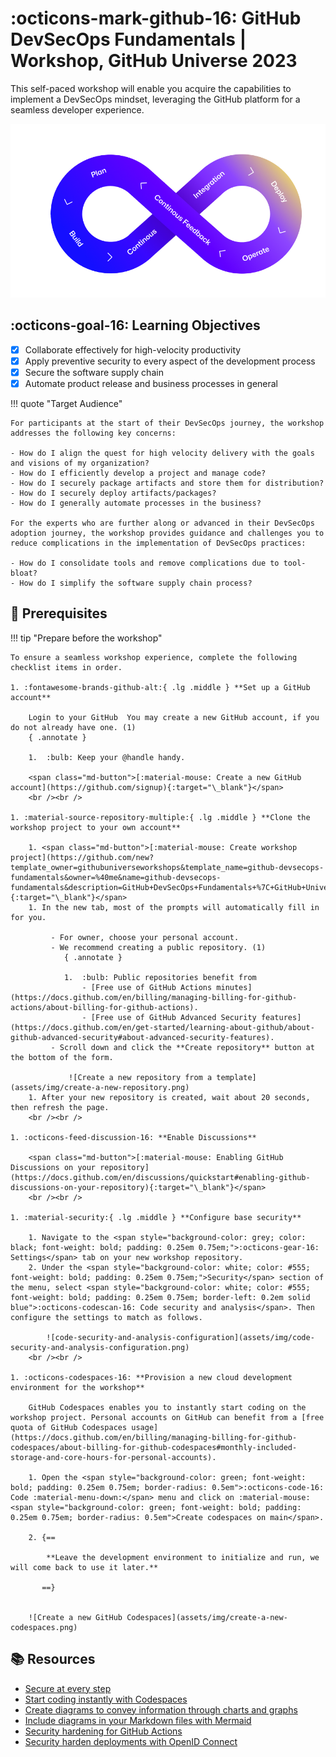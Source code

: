 <!-- markdownlint-disable MD033 -->

# :octicons-mark-github-16: GitHub DevSecOps Fundamentals | Workshop, GitHub Universe 2023

This self-paced workshop will enable you acquire the capabilities to implement a DevSecOps mindset, leveraging the GitHub platform for a seamless developer experience.

![end-to-end](assets/img/e2e-github.png)

## :octicons-goal-16: Learning Objectives

- [x] Collaborate effectively for high-velocity productivity
- [x] Apply preventive security to every aspect of the development process
- [x] Secure the software supply chain
- [x] Automate product release and business processes in general

!!! quote "Target Audience"

    For participants at the start of their DevSecOps journey, the workshop addresses the following key concerns:

    - How do I align the quest for high velocity delivery with the goals and visions of my organization?
    - How do I efficiently develop a project and manage code?
    - How do I securely package artifacts and store them for distribution?
    - How do I securely deploy artifacts/packages?
    - How do I generally automate processes in the business?

    For the experts who are further along or advanced in their DevSecOps adoption journey, the workshop provides guidance and challenges you to reduce complications in the implementation of DevSecOps practices:

    - How do I consolidate tools and remove complications due to tool-bloat?
    - How do I simplify the software supply chain process?

## :footprints: Prerequisites

!!! tip "Prepare before the workshop"

    To ensure a seamless workshop experience, complete the following checklist items in order.

    1. :fontawesome-brands-github-alt:{ .lg .middle } **Set up a GitHub account**

        Login to your GitHub  You may create a new GitHub account, if you do not already have one. (1)
        { .annotate }

        1.  :bulb: Keep your @handle handy.

        <span class="md-button">[:material-mouse: Create a new GitHub account](https://github.com/signup){:target="\_blank"}</span>
        <br /><br />

    1. :material-source-repository-multiple:{ .lg .middle } **Clone the workshop project to your own account**

        1. <span class="md-button">[:material-mouse: Create workshop project](https://github.com/new?template_owner=githubuniverseworkshops&template_name=github-devsecops-fundamentals&owner=%40me&name=github-devsecops-fundamentals&description=GitHub+DevSecOps+Fundamentals+%7C+GitHub+Universe+2023+workshop&visibility=public){:target="\_blank"}</span>
        1. In the new tab, most of the prompts will automatically fill in for you.

             - For owner, choose your personal account.
             - We recommend creating a public repository. (1)
                { .annotate }

                1.  :bulb: Public repositories benefit from
                    - [Free use of GitHub Actions minutes](https://docs.github.com/en/billing/managing-billing-for-github-actions/about-billing-for-github-actions).
                    - [Free use of GitHub Advanced Security features](https://docs.github.com/en/get-started/learning-about-github/about-github-advanced-security#about-advanced-security-features).
             - Scroll down and click the **Create repository** button at the bottom of the form.

                 ![Create a new repository from a template](assets/img/create-a-new-repository.png)
        1. After your new repository is created, wait about 20 seconds, then refresh the page.
        <br /><br />

    1. :octicons-feed-discussion-16: **Enable Discussions**

        <span class="md-button">[:material-mouse: Enabling GitHub Discussions on your repository](https://docs.github.com/en/discussions/quickstart#enabling-github-discussions-on-your-repository){:target="\_blank"}</span>
        <br /><br />

    1. :material-security:{ .lg .middle } **Configure base security**

        1. Navigate to the <span style="background-color: grey; color: black; font-weight: bold; padding: 0.25em 0.75em;">:octicons-gear-16: Settings</span> tab on your new workshop repository.
        2. Under the <span style="background-color: white; color: #555; font-weight: bold; padding: 0.25em 0.75em;">Security</span> section of the menu, select <span style="background-color: white; color: #555; font-weight: bold; padding: 0.25em 0.75em; border-left: 0.2em solid blue">:octicons-codescan-16: Code security and analysis</span>. Then configure the settings to match as follows.

            ![code-security-and-analysis-configuration](assets/img/code-security-and-analysis-configuration.png)
        <br /><br />

    1. :octicons-codespaces-16: **Provision a new cloud development environment for the workshop**

        GitHub Codespaces enables you to instantly start coding on the workshop project. Personal accounts on GitHub can benefit from a [free quota of GitHub Codespaces usage](https://docs.github.com/en/billing/managing-billing-for-github-codespaces/about-billing-for-github-codespaces#monthly-included-storage-and-core-hours-for-personal-accounts).

        1. Open the <span style="background-color: green; font-weight: bold; padding: 0.25em 0.75em; border-radius: 0.5em">:octicons-code-16: Code :material-menu-down:</span> menu and click on :material-mouse: <span style="background-color: green; font-weight: bold; padding: 0.25em 0.75em; border-radius: 0.5em">Create codespaces on main</span>.

        2. {==

            **Leave the development environment to initialize and run, we will come back to use it later.**

           ==}


        ![Create a new GitHub Codespaces](assets/img/create-a-new-codespaces.png)

## :books: Resources

- [Secure at every step](https://github.com/features/security)
- [Start coding instantly with Codespaces](https://github.com/features/codespaces)
- [Create diagrams to convey information through charts and graphs](https://docs.github.com/en/get-started/writing-on-github/working-with-advanced-formatting/creating-diagrams)
- [Include diagrams in your Markdown files with Mermaid](https://github.blog/2022-02-14-include-diagrams-markdown-files-mermaid/)
- [Security hardening for GitHub Actions](https://docs.github.com/en/actions/security-guides/security-hardening-for-github-actions)
- [Security harden deployments with OpenID Connect](https://docs.github.com/en/actions/deployment/security-hardening-your-deployments/about-security-hardening-with-openid-connect)
